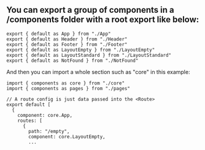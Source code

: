 ## You can export a group of components in a /components folder with a root export like below:

```
export { default as App } from "./App"
export { default as Header } from "./Header"
export { default as Footer } from "./Footer"
export { default as LayoutEmpty } from "./LayoutEmpty"
export { default as LayoutStandard } from "./LayoutStandard"
export { default as NotFound } from "./NotFound"
```

And then you can import a whole section such as "core" in this example:

```
import { components as core } from "./core"
import { components as pages } from "./pages"

// A route config is just data passed into the <Route>
export default [
  {
    component: core.App,
    routes: [
      {
        path: "/empty",
        component: core.LayoutEmpty,
        ...
```
